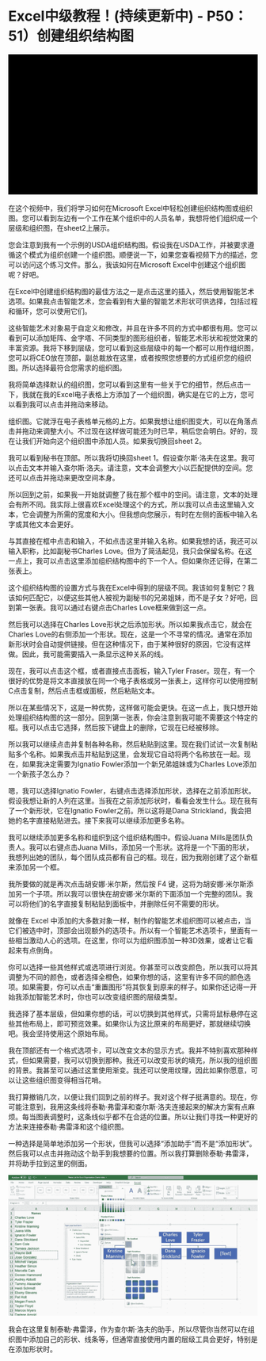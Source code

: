 # Excel中级教程！(持续更新中) - P50：51）创建组织结构图 

![](img/8f8d476dd62ea299d1014314cd96b760_0.png)

在这个视频中，我们将学习如何在Microsoft Excel中轻松创建组织结构图或组织图。您可以看到左边有一个工作在某个组织中的人员名单，我想将他们组织成一个层级和组织图，在sheet2上展示。

您会注意到我有一个示例的USDA组织结构图。假设我在USDA工作，并被要求遵循这个模式为组织创建一个组织图。顺便说一下，如果您查看视频下方的描述，您可以访问这个练习文件。那么，我该如何在Microsoft Excel中创建这个组织图呢？好吧。

在Excel中创建组织结构图的最佳方法之一是点击这里的插入，然后使用智能艺术选项。如果我点击智能艺术，您会看到有大量的智能艺术形状可供选择，包括过程和循环，您可以使用它们。

这些智能艺术对象易于自定义和修改，并且在许多不同的方式中都很有用。您可以看到可以添加矩阵、金字塔、不同类型的图形组织者，智能艺术形状和视觉效果的丰富资源。我将下移到层级，您可以看到这些层级中的每一个都可以用作组织图，您可以将CEO放在顶部，副总裁放在这里，或者按照您想要的方式组织您的组织图。所以选择最符合您需求的组织图。

我将简单选择默认的组织图，您可以看到这里有一些关于它的细节，然后点击一下，我就在我的Excel电子表格上方添加了一个组织图，确实是在它的上方，您可以看到我可以点击并拖动来移动。

组织图。它就浮在电子表格单元格的上方。如果我想让组织图变大，可以在角落点击并拖动来调整大小。不过现在这样做可能还为时已早，稍后您会明白。好的，现在让我们开始向这个组织图中添加人员。如果我切换回sheet 2。

我可以看到秘书在顶部。所以我将切换回sheet 1。假设查尔斯·洛夫在这里。我可以点击文本并输入查尔斯·洛夫。请注意，文本会调整大小以匹配提供的空间。您还可以点击并拖动来更改空间本身。

所以回到之前，如果我一开始就调整了我在那个框中的空间。请注意，文本的处理会有所不同。我实际上很喜欢Excel处理这个的方式，所以我可以点击这里输入文本，它会调整为所需的宽度和大小。但我想向您展示，有时在左侧的面板中输入名字或其他文本会更好。

与其直接在框中点击和输入，不如点击这里并输入名称。如果我想的话，我还可以输入职称，比如副秘书Charles Love。但为了简洁起见，我只会保留名称。在这一点上，我可以点击这里添加组织结构图中的下一个人。但如果你还记得，在第二张表上。

这个组织结构图的设置方式与我在Excel中得到的层级不同。我该如何复制它？我该如何匹配它，以便这些其他人被视为副秘书的兄弟姐妹，而不是子女？好吧，回到第一张表。我可以通过右键点击Charles Love框来做到这一点。

然后我可以选择在Charles Love形状之后添加形状。所以如果我点击它，就会在Charles Love的右侧添加一个形状。现在，这是一个不寻常的情况。通常在添加新形状时会自动提供链接。但在这种情况下，由于某种很好的原因，它没有这样做。因此，我可能需要插入一条显示这种关系的线。

现在，我可以点击这个框，或者直接点击面板，输入Tyler Fraser。现在，有一个很好的优势是将文本直接放在同一个电子表格或另一张表上，这样你可以使用控制C点击复制，然后点击框或面板，然后粘贴文本。

所以在某些情况下，这是一种优势，这样做可能会更快。在这一点上，我只想开始处理组织结构图的这一部分。回到第一张表，你会注意到我可能不需要这个特定的框。我可以点击它选择，然后按下键盘上的删除，它现在已经被移除。

所以我可以继续点击并复制各种名称，然后粘贴到这里。现在我们试试一次复制粘贴多个名称。如果我点击并粘贴到这里，会发现它自动将两个名称放在一起。现在，如果我决定需要为Ignatio Fowler添加一个新兄弟姐妹或为Charles Love添加一个新孩子怎么办？

嗯，我可以选择Ignatio Fowler，右键点击选择添加形状，选择在之前添加形状。假设我想让新的人列在这里。当我在之前添加形状时，看看会发生什么。现在我有了一个新形状，它在Ignatio Fowler之前。所以这将是Dana Strickland，我会把她的名字直接粘贴进去。接下来我可以继续添加更多名称。

我可以继续添加更多名称和组织到这个组织结构图中。假设Juana Mills是团队负责人。我可以右键点击Juana Mills，添加另一个形状。这将是一个下面的形状，我想列出她的团队，每个团队成员都有自己的框。现在，因为我刚创建了这个新框来添加另一个框。

我所要做的就是再次点击胡安娜·米尔斯，然后按 F4 键，这将为胡安娜·米尔斯添加另一个子项。所以我可以很快在胡安娜·米尔斯的下面添加一个完整的团队。我可以将他们的名字直接复制粘贴到面板中，并删除任何不需要的形状。

就像在 Excel 中添加的大多数对象一样，制作的智能艺术组织图可以被点击，当它们被选中时，顶部会出现额外的选项卡。所以有一个智能艺术选项卡，里面有一些相当激动人心的选项。在这里，你可以为组织图添加一种3D效果，或者让它看起来有点倒角。

你可以选择一些其他样式或选项进行浏览。你甚至可以改变颜色，所以我可以将其调整为不同的颜色，或者选择全橙色，如果你想的话，这里有许多不同的颜色选项。如果需要，你可以点击“重置图形”将其恢复到原来的样子。如果你还记得一开始我添加智能艺术时，你也可以改变组织图的层级类型。

我选择了基本层级，但如果你想的话，可以切换到其他样式，只需将鼠标悬停在这些其他布局上，即可预览效果。如果你认为这比原来的布局更好，那就继续切换吧。我会坚持使用这个原始布局。

我在顶部还有一个格式选项卡，可以改变文本的显示方式。我并不特别喜欢那种样式，但如果需要，我可以切换到那种。我还可以改变形状的填充，所以我的组织图的背景。我甚至可以通过这里使用渐变。我还可以使用纹理，因此如果你愿意，可以让这些组织图变得相当花哨。

我打算撤销几次，以便让我们回到之前的样子。我对这个样子挺满意的。现在，你可能注意到，我用这条线将泰勒·弗雷泽和查尔斯·洛夫连接起来的解决方案有点麻烦。每当图表调整时，这条线似乎都不在合适的位置。所以让我们寻找一种更好的方法来连接泰勒·弗雷泽和这个组织图。

一种选择是简单地添加另一个形状，但我可以选择“添加助手”而不是“添加形状”。然后我可以点击并拖动这个助手到我想要的位置。所以我打算删除泰勒·弗雷泽，并将助手拉到这里的侧面。

![](img/8f8d476dd62ea299d1014314cd96b760_2.png)

我会在这里复制泰勒·弗雷泽，作为查尔斯·洛夫的助手，所以尽管你当然可以在组织图中添加自己的形状、线条等，但通常直接使用内置的层级工具会更好，特别是在添加形状时。
